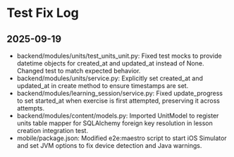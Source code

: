 # Test Fix Log

## 2025-09-19
- backend/modules/units/test_units_unit.py: Fixed test mocks to provide datetime objects for created_at and updated_at instead of None. Changed test to match expected behavior.
- backend/modules/units/service.py: Explicitly set created_at and updated_at in create method to ensure timestamps are set.
- backend/modules/learning_session/service.py: Fixed update_progress to set started_at when exercise is first attempted, preserving it across attempts.
- backend/modules/content/models.py: Imported UnitModel to register units table mapper for SQLAlchemy foreign key resolution in lesson creation integration test.
- mobile/package.json: Modified e2e:maestro script to start iOS Simulator and set JVM options to fix device detection and Java warnings.